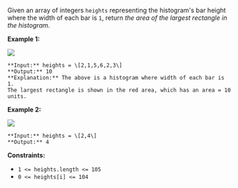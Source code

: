 Given an array of integers `heights` representing the histogram's bar height where the width of each bar is `1`, return _the area of the largest rectangle in the histogram_.

**Example 1:**

![](https://assets.leetcode.com/uploads/2021/01/04/histogram.jpg)
```
**Input:** heights = \[2,1,5,6,2,3\]
**Output:** 10
**Explanation:** The above is a histogram where width of each bar is 1.
The largest rectangle is shown in the red area, which has an area = 10 units.
```

**Example 2:**

![](https://assets.leetcode.com/uploads/2021/01/04/histogram-1.jpg)
```
**Input:** heights = \[2,4\]
**Output:** 4
```

**Constraints:**

*   `1 <= heights.length <= 105`
*   `0 <= heights[i] <= 104`